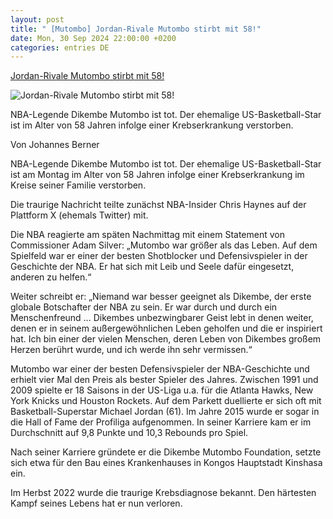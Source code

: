 ```yaml
---
layout: post
title: " [Mutombo] Jordan-Rivale Mutombo stirbt mit 58!"
date: Mon, 30 Sep 2024 22:00:00 +0200
categories: entries DE
---
```

[Jordan-Rivale Mutombo stirbt mit 58!](https://www.bz-berlin.de/sport/jordan-rivale-mutombo-stirbt-mit-58)

![Jordan-Rivale Mutombo stirbt mit 58!](https://image.bz-berlin.de/data/uploads/2024/09/66face403fe25e160dfe47bf-1.jpg)

NBA-Legende Dikembe Mutombo ist tot. Der ehemalige US-Basketball-Star ist im Alter von 58 Jahren infolge einer Krebserkrankung verstorben.

Von Johannes Berner

NBA-Legende Dikembe Mutombo ist tot. Der ehemalige US-Basketball-Star ist am Montag im Alter von 58 Jahren infolge einer Krebserkrankung im Kreise seiner Familie verstorben.

Die traurige Nachricht teilte zunächst NBA-Insider Chris Haynes auf der Plattform X (ehemals Twitter) mit.

Die NBA reagierte am späten Nachmittag mit einem Statement von Commissioner Adam Silver: „Mutombo war größer als das Leben. Auf dem Spielfeld war er einer der besten Shotblocker und Defensivspieler in der Geschichte der NBA. Er hat sich mit Leib und Seele dafür eingesetzt, anderen zu helfen.“

Weiter schreibt er: „Niemand war besser geeignet als Dikembe, der erste globale Botschafter der NBA zu sein. Er war durch und durch ein Menschenfreund … Dikembes unbezwingbarer Geist lebt in denen weiter, denen er in seinem außergewöhnlichen Leben geholfen und die er inspiriert hat. Ich bin einer der vielen Menschen, deren Leben von Dikembes großem Herzen berührt wurde, und ich werde ihn sehr vermissen.“

Mutombo war einer der besten Defensivspieler der NBA-Geschichte und erhielt vier Mal den Preis als bester Spieler des Jahres. Zwischen 1991 und 2009 spielte er 18 Saisons in der US-Liga u.a. für die Atlanta Hawks, New York Knicks und Houston Rockets. Auf dem Parkett duellierte er sich oft mit Basketball-Superstar Michael Jordan (61). Im Jahre 2015 wurde er sogar in die Hall of Fame der Profiliga aufgenommen. In seiner Karriere kam er im Durchschnitt auf 9,8 Punkte und 10,3 Rebounds pro Spiel.

Nach seiner Karriere gründete er die Dikembe Mutombo Foundation, setzte sich etwa für den Bau eines Krankenhauses in Kongos Hauptstadt Kinshasa ein.

Im Herbst 2022 wurde die traurige Krebsdiagnose bekannt. Den härtesten Kampf seines Lebens hat er nun verloren.

